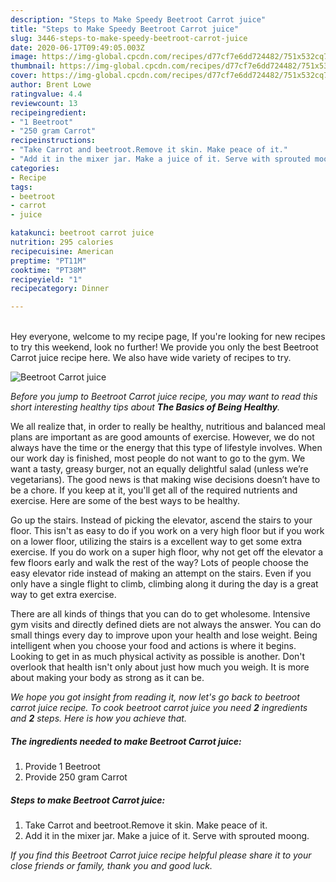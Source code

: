 ```yaml
---
description: "Steps to Make Speedy Beetroot Carrot juice"
title: "Steps to Make Speedy Beetroot Carrot juice"
slug: 3446-steps-to-make-speedy-beetroot-carrot-juice
date: 2020-06-17T09:49:05.003Z
image: https://img-global.cpcdn.com/recipes/d77cf7e6dd724482/751x532cq70/beetroot-carrot-juice-recipe-main-photo.jpg
thumbnail: https://img-global.cpcdn.com/recipes/d77cf7e6dd724482/751x532cq70/beetroot-carrot-juice-recipe-main-photo.jpg
cover: https://img-global.cpcdn.com/recipes/d77cf7e6dd724482/751x532cq70/beetroot-carrot-juice-recipe-main-photo.jpg
author: Brent Lowe
ratingvalue: 4.4
reviewcount: 13
recipeingredient:
- "1 Beetroot"
- "250 gram Carrot"
recipeinstructions:
- "Take Carrot and beetroot.Remove it skin. Make peace of it."
- "Add it in the mixer jar. Make a juice of it. Serve with sprouted moong."
categories:
- Recipe
tags:
- beetroot
- carrot
- juice

katakunci: beetroot carrot juice 
nutrition: 295 calories
recipecuisine: American
preptime: "PT11M"
cooktime: "PT38M"
recipeyield: "1"
recipecategory: Dinner

---
```

<br>
Hey everyone, welcome to my recipe page, If you're looking for new recipes to try this weekend, look no further! We provide you only the best Beetroot Carrot juice recipe here. We also have wide variety of recipes to try.
<br>


![Beetroot Carrot juice](https://img-global.cpcdn.com/recipes/d77cf7e6dd724482/751x532cq70/beetroot-carrot-juice-recipe-main-photo.jpg)

<i>Before you jump to Beetroot Carrot juice recipe, you may want to read this short interesting healthy tips about <strong>The Basics of Being Healthy</strong>.</i>

We all realize that, in order to really be healthy, nutritious and balanced meal plans are important as are good amounts of exercise. However, we do not always have the time or the energy that this type of lifestyle involves. When our work day is finished, most people do not want to go to the gym. We want a tasty, greasy burger, not an equally delightful salad (unless we’re vegetarians). The good news is that making wise decisions doesn’t have to be a chore. If you keep at it, you'll get all of the required nutrients and exercise. Here are some of the best ways to be healthy.

Go up the stairs. Instead of picking the elevator, ascend the stairs to your floor. This isn't as easy to do if you work on a very high floor but if you work on a lower floor, utilizing the stairs is a excellent way to get some extra exercise. If you do work on a super high floor, why not get off the elevator a few floors early and walk the rest of the way? Lots of people choose the easy elevator ride instead of making an attempt on the stairs. Even if you only have a single flight to climb, climbing along it during the day is a great way to get extra exercise. 

There are all kinds of things that you can do to get wholesome. Intensive gym visits and directly defined diets are not always the answer. You can do small things every day to improve upon your health and lose weight. Being intelligent when you choose your food and actions is where it begins. Looking to get in as much physical activity as possible is another. Don't overlook that health isn't only about just how much you weigh. It is more about making your body as strong as it can be. 


<i>We hope you got insight from reading it, now let's go back to beetroot carrot juice recipe. To cook beetroot carrot juice you need <strong>2</strong> ingredients and <strong>2</strong> steps. Here is how you achieve that.
</i>

##### The ingredients needed to make Beetroot Carrot juice:

1. Provide 1 Beetroot
1. Provide 250 gram Carrot


##### Steps to make Beetroot Carrot juice:

1. Take Carrot and beetroot.Remove it skin. Make peace of it.
1. Add it in the mixer jar. Make a juice of it. Serve with sprouted moong.


<i>If you find this Beetroot Carrot juice recipe helpful please share it to your close friends or family, thank you and good luck.</i>
